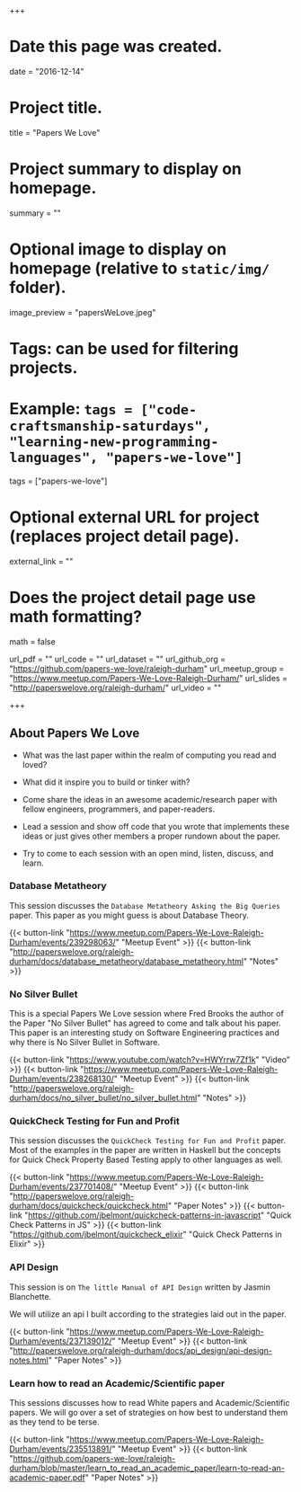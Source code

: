 +++
# Date this page was created.
date = "2016-12-14"

# Project title.
title = "Papers We Love"

# Project summary to display on homepage.
summary = ""

# Optional image to display on homepage (relative to `static/img/` folder).
image_preview = "papersWeLove.jpeg"

# Tags: can be used for filtering projects.
# Example: `tags = ["code-craftsmanship-saturdays", "learning-new-programming-languages", "papers-we-love"]`
tags = ["papers-we-love"]

# Optional external URL for project (replaces project detail page).
external_link = ""

# Does the project detail page use math formatting?
math = false

url_pdf = ""
url_code = ""
url_dataset = ""
url_github_org = "https://github.com/papers-we-love/raleigh-durham"
url_meetup_group = "https://www.meetup.com/Papers-We-Love-Raleigh-Durham/"
url_slides = "http://paperswelove.org/raleigh-durham/"
url_video = ""

+++

## About Papers We Love

* What was the last paper within the realm of computing you read and loved?

* What did it inspire you to build or tinker with? 

* Come share the ideas in an awesome academic/research paper with fellow engineers, programmers, and paper-readers.

* Lead a session and show off code that you wrote that implements these ideas or just gives other members a proper rundown about the paper.

* Try to come to each session with an open mind, listen, discuss, and learn.

### Database Metatheory

This session discusses the `Database Metatheory Asking the Big Queries` paper. This paper as you might guess is about Database Theory.

{{< button-link "https://www.meetup.com/Papers-We-Love-Raleigh-Durham/events/239298063/" "Meetup Event" >}}
{{< button-link "http://paperswelove.org/raleigh-durham/docs/database_metatheory/database_metatheory.html" "Notes" >}}

### No Silver Bullet

This is a special Papers We Love session where Fred Brooks the author of the Paper "No Silver Bullet" has agreed to come and talk about his paper. This paper is an interesting study on Software Engineering practices and why there is No Silver Bullet in Software.

{{< button-link "https://www.youtube.com/watch?v=HWYrrw7Zf1k" "Video" >}}
{{< button-link "https://www.meetup.com/Papers-We-Love-Raleigh-Durham/events/238268130/" "Meetup Event" >}}
{{< button-link "http://paperswelove.org/raleigh-durham/docs/no_silver_bullet/no_silver_bullet.html" "Notes" >}}

### QuickCheck Testing for Fun and Profit

This session discusses the `QuickCheck Testing for Fun and Profit` paper. Most of the examples in the paper are written in Haskell but the concepts for Quick Check Property Based Testing apply to other languages as well.

{{< button-link "https://www.meetup.com/Papers-We-Love-Raleigh-Durham/events/237701408/" "Meetup Event" >}}
{{< button-link "http://paperswelove.org/raleigh-durham/docs/quickcheck/quickcheck.html" "Paper Notes" >}}
{{< button-link "https://github.com/jbelmont/quickcheck-patterns-in-javascript" "Quick Check Patterns in JS" >}}
{{< button-link "https://github.com/jbelmont/quickcheck_elixir" "Quick Check Patterns in Elixir" >}}

### API Design

This session is on `The little Manual of API Design` written by Jasmin Blanchette.

We will utilize an api I built according to the strategies laid out in the paper.

{{< button-link "https://www.meetup.com/Papers-We-Love-Raleigh-Durham/events/237139012/" "Meetup Event" >}}
{{< button-link "http://paperswelove.org/raleigh-durham/docs/api_design/api-design-notes.html" "Paper Notes" >}}

### Learn how to read an Academic/Scientific paper

This sessions discusses how to read White papers and Academic/Scientific papers.
We will go over a set of strategies on how best to understand them as they tend to be terse.

{{< button-link "https://www.meetup.com/Papers-We-Love-Raleigh-Durham/events/235513891/" "Meetup Event" >}}
{{< button-link "https://github.com/papers-we-love/raleigh-durham/blob/master/learn_to_read_an_academic_paper/learn-to-read-an-academic-paper.pdf" "Paper Notes" >}}
